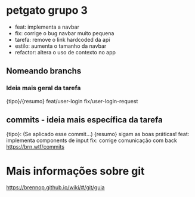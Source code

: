 # petgato grupo 3

* feat: implementa a navbar
* fix: corrige o bug navbar muito pequena
* tarefa: remove o link hardcoded da api
* estilo: aumenta o tamanho da navbar
* refactor: altera o uso de contexto no app

## Nomeando branchs

### Ideia mais geral da tarefa

{tipo}/{resumo}
feat/user-login
fix/user-login-request

## commits -  ideia mais específica da tarefa

{tipo}: (Se aplicado esse commit...) {resumo}
sigam as boas práticas!
feat: implementa components de input
fix: corrige comunicação com back
https://brn.wtf/commits

# Mais informações sobre git
https://brennop.github.io/wiki/#/git/guia

